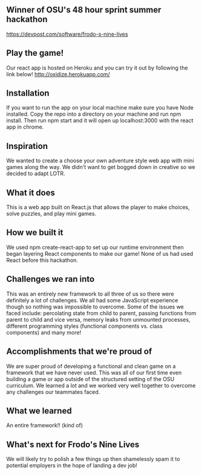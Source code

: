 ## Winner of OSU's 48 hour sprint summer hackathon
https://devpost.com/software/frodo-s-nine-lives

## Play the game!
Our react app is hosted on Heroku and you can try it out by following the link below!
http://oxidize.herokuapp.com/

## Installation
If you want to run the app on your local machine make sure you have Node installed. Copy the repo into a directory on your machine and run npm install. Then run npm start and it will open up localhost:3000 with the react app in chrome. 

## Inspiration
We wanted to create a choose your own adventure style web app with mini games along the way. We didn't want to get bogged down in creative so we decided to adapt LOTR. 

## What it does
This is a web app built on React.js that allows the player to make choices, solve puzzles, and play mini games. 

## How we built it
We used npm create-react-app to set up our runtime environment then began layering React components to make our game! None of us had used React before this hackathon. 

## Challenges we ran into
This was an entirely new framework to all three of us so there were definitely a lot of challenges. We all had some JavaScript experience though so nothing was impossible to overcome. Some of the issues we faced include: percolating state from child to parent, passing functions from parent to child and vice versa, memory leaks from unmounted processes, different programming styles (functional components vs. class components) and many more!

## Accomplishments that we're proud of
We are super proud of developing a functional and clean game on a framework that we have never used. This was all of our first time even building a game or app outside of the structured setting of the OSU curriculum. We learned a lot and we worked very well together to overcome any challenges our teammates faced. 


## What we learned
An entire framework!! (kind of)

## What's next for Frodo's Nine Lives
We will likely try to polish a few things up then shamelessly spam it to potential employers in the hope of landing a dev job!
